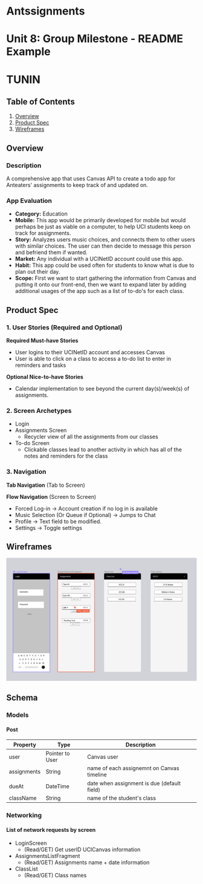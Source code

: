 # Antssignments

Unit 8: Group Milestone - README Example
===

# TUNIN

## Table of Contents
1. [Overview](#Overview)
1. [Product Spec](#Product-Spec)
1. [Wireframes](#Wireframes)

## Overview
### Description
A comprehensive app that uses Canvas API to create a todo app for Anteaters' assignments to keep track of and updated on.

### App Evaluation
- **Category:** Education
- **Mobile:** This app would be primarily developed for mobile but would perhaps be just as viable on a computer, to help UCI students keep on track for assignments.
- **Story:** Analyzes users music choices, and connects them to other users with similar choices. The user can then decide to message this person and befriend them if wanted.
- **Market:** Any individual with a UCINetID account could use this app.
- **Habit:** This app could be used often for students to know what is due to plan out their day.
- **Scope:** First we want to start gathering the information from Canvas and putting it onto our front-end, then we want to expand later by adding additional usages of the app such as a list of to-do's for each class.

## Product Spec
### 1. User Stories (Required and Optional)

**Required Must-have Stories**

* User logins to their UCINetID account and accesses Canvas
* User is able to click on a class to access a to-do list to enter in reminders and tasks

**Optional Nice-to-have Stories**

* Calendar implementation to see beyond the current day(s)/week(s) of assignments.

### 2. Screen Archetypes

* Login 
* Assignments Screen
  * Recycler view of all the assignments from our classes
* To-do Screen
   * Clickable classes lead to another activity in which has all of the notes and reminders for the class


### 3. Navigation

**Tab Navigation** (Tab to Screen)



**Flow Navigation** (Screen to Screen)
* Forced Log-in -> Account creation if no log in is available
* Music Selection (Or Queue if Optional) -> Jumps to Chat
* Profile -> Text field to be modified. 
* Settings -> Toggle settings

## Wireframes
<img src="wireframe.PNG" width=800><br>

## Schema 
### Models
#### Post

   | Property      | Type     | Description |
   | ------------- | -------- | ------------|
   | user          | Pointer to User| Canvas user |
   | assignments   | String     | name of each assignemnt on Canvas timeline |
   | dueAt         | DateTime | date when assignment is due (default field) |
   | className     | String | name of the student's class |

### Networking
#### List of network requests by screen
   - LoginScreen
      - (Read/GET) Get userID UCICanvas information
   - AssignmentsListFragment
      - (Read/GET) Assignments name + date information
   - ClassList
      - (Read/GET) Class names
